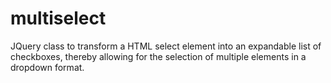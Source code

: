 # multiselect
JQuery class to transform a HTML select element into an expandable list of checkboxes, thereby allowing for the selection of multiple elements in a dropdown format.
